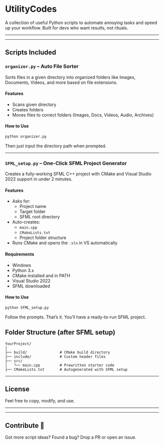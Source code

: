 
# UtilityCodes

A collection of useful Python scripts to automate annoying tasks and speed up your workflow. Built for devs who want results, not rituals.

---
---

## Scripts Included

### `organizer.py` – Auto File Sorter

Sorts files in a given directory into organized folders like Images, Documents, Videos, and more based on file extensions.

#### Features
- Scans given directory
- Creates folders
- Moves files to correct folders (Images, Docs, Videos, Audio, Archives)

#### How to Use
```bash
python organizer.py
```
Then just input the directory path when prompted.

---

### `SFML_setup.py` – One-Click SFML Project Generator

Creates a fully-working SFML C++ project with CMake and Visual Studio 2022 support in under 2 minutes.

#### Features
- Asks for:
  - Project name
  - Target folder
  - SFML root directory
- Auto-creates:
  - `main.cpp`
  - `CMakeLists.txt`
  - Project folder structure
- Runs CMake and opens the `.sln` in VS automatically

#### Requirements
- Windows
- Python 3.x
- CMake installed and in PATH
- Visual Studio 2022
- SFML downloaded

#### How to Use
```bash
python SFML_setup.py
```
Follow the prompts. That’s it. You’ll have a ready-to-run SFML project.

## Folder Structure (after SFML setup)
```
YourProject/
│
├── build/               # CMake build directory
├── include/             # Custom header files
├── src/
│   └── main.cpp         # Prewritten starter code
├── CMakeLists.txt       # Autogenerated with SFML setup
```

---

## License

Feel free to copy, modify, and use.

---
---

## Contribute 🤝

Got more script ideas? Found a bug? Drop a PR or open an issue.
